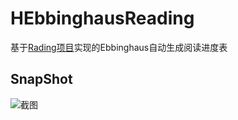 # HEbbinghausReading
基于[Rading项目](https://github.com/huangyangteng/Rading)实现的Ebbinghaus自动生成阅读进度表

## SnapShot

![截图](https://github.com/xiangflight/HEbbinghausReading/snapshot.png)

